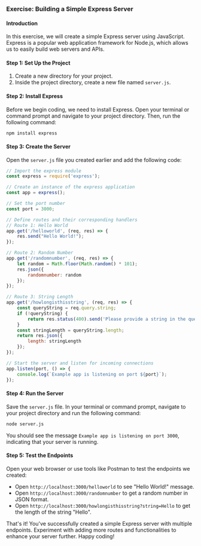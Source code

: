 ### Exercise: Building a Simple Express Server

#### Introduction
In this exercise, we will create a simple Express server using JavaScript. Express is a popular web application framework for Node.js, which allows us to easily build web servers and APIs.

#### Step 1: Set Up the Project
1. Create a new directory for your project.
2. Inside the project directory, create a new file named `server.js`.

#### Step 2: Install Express
Before we begin coding, we need to install Express. Open your terminal or command prompt and navigate to your project directory. Then, run the following command:
```bash
npm install express
```

#### Step 3: Create the Server
Open the `server.js` file you created earlier and add the following code:

```javascript
// Import the express module
const express = require('express');

// Create an instance of the express application
const app = express();

// Set the port number
const port = 3000;

// Define routes and their corresponding handlers
// Route 1: Hello World
app.get('/helloworld', (req, res) => {
    res.send("Hello World!");
});

// Route 2: Random Number
app.get('/randomnumber', (req, res) => {
    let random = Math.floor(Math.random() * 101);
    res.json({
        randomnumber: random
    });
});

// Route 3: String Length
app.get('/howlongisthisstring', (req, res) => {
    const queryString = req.query.string;
    if (!queryString) {
        return res.status(400).send('Please provide a string in the query parameter.');
    }
    const stringLength = queryString.length;
    return res.json({
        length: stringLength
    });
});

// Start the server and listen for incoming connections
app.listen(port, () => {
    console.log(`Example app is listening on port ${port}`);
});
```

#### Step 4: Run the Server
Save the `server.js` file. In your terminal or command prompt, navigate to your project directory and run the following command:
```bash
node server.js
```
You should see the message `Example app is listening on port 3000`, indicating that your server is running.

#### Step 5: Test the Endpoints
Open your web browser or use tools like Postman to test the endpoints we created:
- Open `http://localhost:3000/helloworld` to see "Hello World!" message.
- Open `http://localhost:3000/randomnumber` to get a random number in JSON format.
- Open `http://localhost:3000/howlongisthisstring?string=Hello` to get the length of the string "Hello".

That's it! You've successfully created a simple Express server with multiple endpoints. Experiment with adding more routes and functionalities to enhance your server further. Happy coding!
